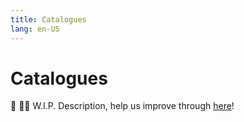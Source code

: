 ```yaml
---
title: Catalogues
lang: en-US
---
```


# Catalogues
:construction: :construction_worker_man: W.I.P. Description, help us improve through [here](https://github.com/tachiyomiorg/website/edit/master/src/help/guides/catalogues.md)!
